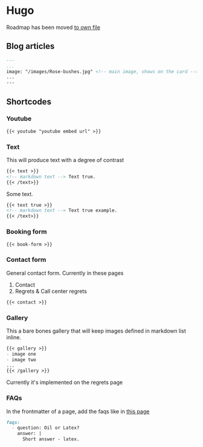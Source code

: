 # Hugo

Roadmap has been moved [to own file](./roadmap.md)

## Blog articles

```markdown
---
...
image: "/images/Rose-bushes.jpg" <!-- main image, shows on the card -->
...
---
```

## Shortcodes

### Youtube

```markdown
{{< youtube "youtube embed url" >}}
```

### Text

This will produce text with a degree of contrast

```markdown
{{< text >}}
<!-- markdown text --> Text true.
{{< /text>}}
```

Some text.

```markdown
{{< text true >}}
<!-- markdown text --> Text true example.
{{< /text>}}
```


### Booking form

```markdown
{{< book-form >}}
```

### Contact form

General contact form. Currently in these pages

1. Contact
2. Regrets & Call center regrets

```markdown
{{< contact >}}
```

### Gallery

This a bare bones gallery that will keep images defined in markdown list inline.

```markdown
{{< gallery >}}
- image one
- image two
...
{{< /gallery >}}
```

Currently it's implemented on the regrets page

### FAQs

In the frontmatter of a page, add the faqs like in [this page](./content/pages/faqs.md)

```markdown
faqs:
  - question: Oil or Latex?
    answer: |
      Short answer - latex.
```